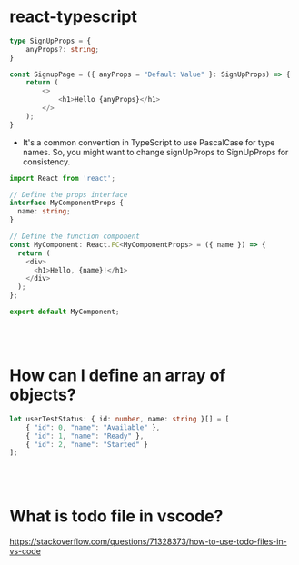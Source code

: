 # react-typescript
```typescript
type SignUpProps = {
    anyProps?: string;
}

const SignupPage = ({ anyProps = "Default Value" }: SignUpProps) => {
    return (
        <>
            <h1>Hello {anyProps}</h1>
        </>
    );
}

```
* It's a common convention in TypeScript to use PascalCase for type names. So, you might want to change signUpProps to SignUpProps for consistency.

```typescript
import React from 'react';

// Define the props interface
interface MyComponentProps {
  name: string;
}

// Define the function component
const MyComponent: React.FC<MyComponentProps> = ({ name }) => {
  return (
    <div>
      <h1>Hello, {name}!</h1>
    </div>
  );
};

export default MyComponent;

```
<br>
<br>

# How can I define an array of objects?
```typescript
let userTestStatus: { id: number, name: string }[] = [
    { "id": 0, "name": "Available" },
    { "id": 1, "name": "Ready" },
    { "id": 2, "name": "Started" }
];

```

<br>
<br>

# What is todo file in vscode?
https://stackoverflow.com/questions/71328373/how-to-use-todo-files-in-vs-code









